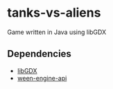 tanks-vs-aliens
===============

Game written in Java using libGDX

## Dependencies

* [libGDX](http://libgdx.badlogicgames.com/)
* [ween-engine-api](https://code.google.com/p/java-universal-tween-engine/downloads/detail?name=tween-engine-api-6.3.3.zip&can=2&q=)
